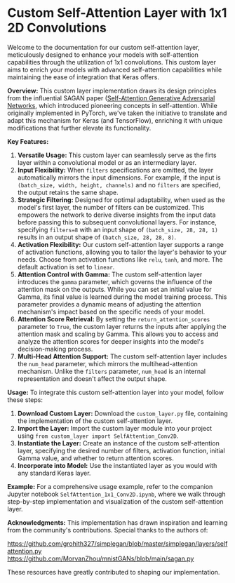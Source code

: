 # Custom Self-Attention Layer with 1x1 2D Convolutions

Welcome to the documentation for our custom self-attention layer, meticulously designed to enhance your models with self-attention capabilities through the utilization of 1x1 convolutions. This custom layer aims to enrich your models with advanced self-attention capabilities while maintaining the ease of integration that Keras offers.

**Overview:**
This custom layer implementation draws its design principles from the influential SAGAN paper ([Self-Attention Generative Adversarial Networks](https://arxiv.org/abs/1805.08318v2on), which introduced pioneering concepts in self-attention. While originally implemented in PyTorch, we've taken the initiative to translate and adapt this mechanism for Keras (and TensorFlow), enriching it with unique modifications that further elevate its functionality.

**Key Features:**

1. **Versatile Usage:** This custom layer can seamlessly serve as the firts layer within a convolutional model or as an intermediary layer.
2. **Input Flexibility:** When `filters` specifications are omitted, the layer automatically mirrors the input dimensions. For example, if the input is `(batch_size, width, height, channels)` and no `filters` are specified, the output retains the same shape.
3. **Strategic Filtering:** Designed for optimal adaptability, when used as the model's first layer, the number of filters can be customized. This empowers the network to derive diverse insights from the input data before passing this to subsequent convolutional layers. For instance, specifying `filters=8` with an input shape of `(batch_size, 28, 28, 1)` results in an output shape of `(batch_size, 28, 28, 8)`.
4. **Activation Flexibility:** Our custom self-attention layer supports a range of activation functions, allowing you to tailor the layer's behavior to your needs. Choose from activation functions like `relu`, `tanh`, and more. The default activation is set to `linear`.
5. **Attention Control with Gamma:** The custom self-attention layer introduces the `gamma` parameter, which governs the influence of the attention mask on the outputs. While you can set an initial value for Gamma, its final value is learned during the model training process. This parameter provides a dynamic means of adjusting the attention mechanism's impact based on the specific needs of your model.
6. **Attention Score Retrieval:** By setting the `return_attention_scores` parameter to `True`, the custom layer returns the inputs after applying the attention mask and scaling by Gamma. This allows you to access and analyze the attention scores for deeper insights into the model's decision-making process.
7. **Multi-Head Attention Support:** The custom self-attention layer includes the `num_head` parameter, which mirrors the multihead-attention mechanism. Unlike the `filters` parameter, `num_head` is an internal representation and doesn't affect the output shape. 

**Usage:**
To integrate this custom self-attention layer into your model, follow these steps:

1. **Download Custom Layer:** Download the `custom_layer.py` file, containing the implementation of the custom self-attention layer.
2. **Import the Layer:** Import the custom layer module into your project using `from custom_layer import SelfAttention_Conv2D`.
3. **Instantiate the Layer:** Create an instance of the custom self-attention layer, specifying the desired number of filters, activation function, initial Gamma value, and whether to return attention scores.
4. **Incorporate into Model:** Use the instantiated layer as you would with any standard Keras layer.

**Example:**
For a comprehensive usage example, refer to the companion Jupyter notebook `SelfAttention_1x1_Conv2D.ipynb`, where we walk through step-by-step implementation and visualization of the custom self-attention layer.

**Acknowledgments:**
This implementation has drawn inspiration and learning from the community's contributions. Special thanks to the authors of:

https://github.com/grohith327/simplegan/blob/master/simplegan/layers/selfattention.py
https://github.com/MorvanZhou/mnistGANs/blob/main/sagan.py

These resources have greatly contributed to shaping our implementation.
